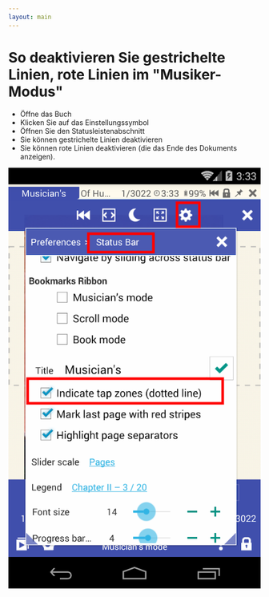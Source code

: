 ```yaml
---
layout: main
---
```


# So deaktivieren Sie gestrichelte Linien, rote Linien im &quot;Musiker-Modus&quot;

* Öffne das Buch
* Klicken Sie auf das Einstellungssymbol
* Öffnen Sie den Statusleistenabschnitt
* Sie können gestrichelte Linien deaktivieren
* Sie können rote Linien deaktivieren (die das Ende des Dokuments anzeigen).

![](1.png)
